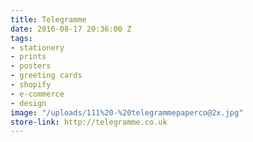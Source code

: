```yaml
---
title: Telegramme
date: 2016-08-17 20:36:00 Z
tags:
- stationery
- prints
- posters
- greeting cards
- shopify
- e-commerce
- design
image: "/uploads/111%20-%20telegrammepaperco@2x.jpg"
store-link: http://telegramme.co.uk
---
```


